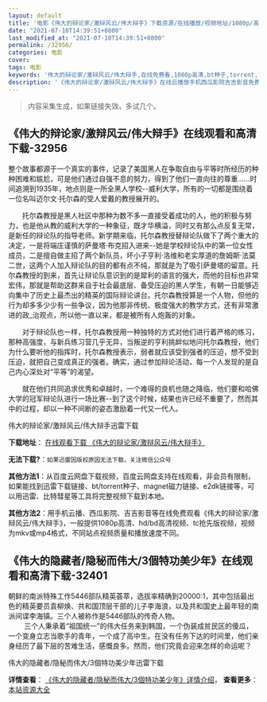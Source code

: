 ```yaml
---
layout: default
title: '电影《伟大的辩论家/激辩风云/伟大辩手》下载资源/在线播放/视频地址/1080p/高清/蓝光'
date: "2021-07-10T14:39:51+0800"
last_modified_at: "2021-07-10T14:39:51+0800"
permalink: /32956/
categories: 电影
cover:
tags: 电影
keywords: '伟大的辩论家/激辩风云/伟大辩手,在线免费看,1080p高清,bt种子,torrent,百度云盘,magnet,磁力链,迅雷下载资源'
description: '《伟大的辩论家/激辩风云/伟大辩手》在线云播放手机西瓜影院吉吉影音免费看，1080p高清bd/hd未删减完整版和tc抢先枪版，mkv/mp4格式，附带bt/torrent种子、magnet/磁力链、百度云盘、网盘资源迅雷下载链接'
---
```


>内容采集生成，如果链接失效，多试几个。


## 《伟大的辩论家/激辩风云/伟大辩手》在线观看和高清下载-32956

整个故事都源于一个真实的事件，记录了美国黑人在争取自由与平等时所经历的种种困难和尴尬，可是他们通过自强不息的努力，得到了他们一直向往的尊重&hellip;…时间追溯到1935年，地点则是一所全黑人学校--威利大学，所有的一切都是围绕着一位名叫迈尔文·托尔森的受人爱戴的教授展开的。</p>　　托尔森教授是黑人社区中那种为数不多一直接受着成功的人，他的积极与努力，也是他从教的威利大学的一种象征，既才华横溢，同时又有那么点反复无常，是新任的辩论队的指导老师。新学期来临，托尔森教授替辩论队做下了两个重大的决定，一是将端庄谨慎的萨曼塔·布克招入进来--她是学校辩论队中的第一位女性成员，二是擅自做主招了两个新队员，坏小子亨利&middot;洛维和老实厚道的詹姆斯·法莫二世，这两个人加入辩论队的目的都有点不纯，那就是为了吸引萨曼塔的留意。托尔森教授的到来，首先让辩论队意识到的是犀利的语言的强大，而他的目标也非常宏伟，那就是帮助这群来自于社会最底层、备受压迫的黑人学生，有朝一日能够迈向集中了历史上最杰出的精英的国际辩论讲台。托尔森教授算是一个人物，但他的行为却多多少少有一些争议，因为他那非传统、极度强大的教学方式，还有非常激进的政_治观点，所以他一直以来，都是被所有人炮轰的对象。</p>　　对于辩论队也一样，托尔森教授用一种独特的方式对他们进行着严格的练习，那种高强度，与新兵练习营几乎无异，当叛逆的亨利挑衅似地问托尔森教授，他们为什么要听他的指挥时，托尔森教授表示，弱者就应该受到强者的压迫，想不受到压迫，就把自己变成真正的强者。确实，通过参加辩论活动，每一个人发现的是自己内心深处对&ldquo;平等”的渴望。</p>　　就在他们共同追求优秀和卓越时，一个难得的良机也随之降临，他们要和哈佛大学的冠军辩论队进行一场比赛--到了这个时候，结果也许已经不重要了，然而其中的过程，却以一种不间断的姿态激励着一代又一代人。</p>


伟大的辩论家/激辩风云/伟大辩手迅雷下载

**下载地址**： [在线观看下载 《伟大的辩论家/激辩风云/伟大辩手》](https://www.993dy.com//vod-detail-id-15825.html) 


**无法下载?**：`如果迅雷因版权原因无法下载，关注微信公众号 `

**其他方法1**：从百度云网盘下载视频，百度云网盘支持在线观看，非会员有限制，如果能找到迅雷下载链接、bt/torrent种子、magnet磁力链接、e2dk链接等，可以用迅雷、比特彗星等工具将完整视频下载到本地。

**其他方法2**：用手机云播、西瓜影院、吉吉影音等在线免费观看《伟大的辩论家/激辩风云/伟大辩手》，一般提供1080p高清、hd/bd高清视频、tc抢先版视频，视频为mkv或mp4格式，不同站点视频质量和播放速度不同。


## 《伟大的隐藏者/隐秘而伟大/3個特功美少年》在线观看和高清下载-32401

朝鲜的南派特殊工作5446部队精英荟萃，选拔率精确到20000:1，其中包括最出色的精英要员袁柳焕、共和国顶层干部的儿子李海浪，以及共和国史上最年轻的南派间谍李海镇。三个人被称作是5446部队的传奇人物。<br />　　 三个人秉承着“祖国统一”的伟大任务来到韩国，一个伪装成贫民区的傻瓜，一个变身立志当歌手的青年，一个成了高中生。在没有任务下达的时间里，他们亲身经历了最下层的苦难生活，感慨良多。然而，他们究竟会迎来怎样的命运呢？</p>


伟大的隐藏者/隐秘而伟大/3個特功美少年迅雷下载

**详情查看**： [《伟大的隐藏者/隐秘而伟大/3個特功美少年》详情介绍](/movie/32401/)， **查看更多**：[本站资源大全](/movie/t/all/)

